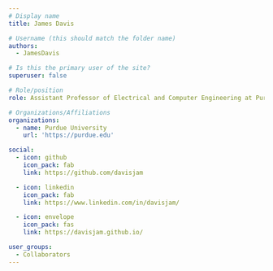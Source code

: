 ```yaml
---
# Display name
title: James Davis

# Username (this should match the folder name)
authors:
  - JamesDavis

# Is this the primary user of the site?
superuser: false

# Role/position
role: Assistant Professor of Electrical and Computer Engineering at Purdue University

# Organizations/Affiliations
organizations:
  - name: Purdue University
    url: 'https://purdue.edu'

social:
  - icon: github
    icon_pack: fab
    link: https://github.com/davisjam

  - icon: linkedin
    icon_pack: fab
    link: https://www.linkedin.com/in/davisjam/

  - icon: envelope
    icon_pack: fas
    link: https://davisjam.github.io/

user_groups:
  - Collaborators
---
```

